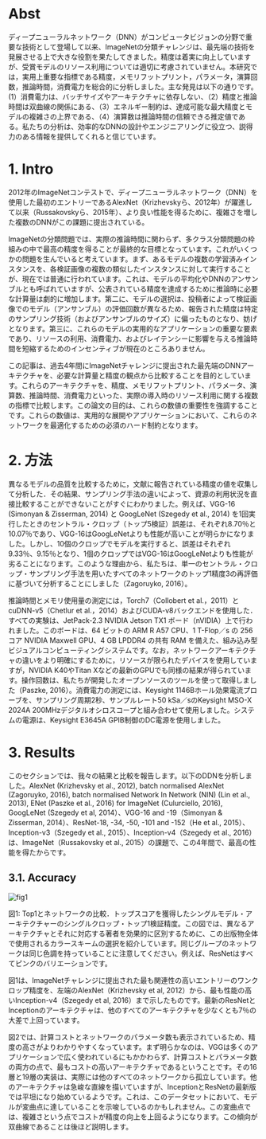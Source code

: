 # Abst

ディープニューラルネットワーク（DNN）がコンピュータビジョンの分野で重要な技術として登場して以来、ImageNetの分類チャレンジは、最先端の技術を発展させる上で大きな役割を果たしてきました。精度は着実に向上していますが、受賞モデルのリソース利用については適切に考慮されていません。本研究では，実用上重要な指標である精度，メモリフットプリント，パラメータ，演算回数，推論時間，消費電力を総合的に分析しました。主な発見は以下の通りです。(1）消費電力は、バッチサイズやアーキテクチャに依存しない、（2）精度と推論時間は双曲線の関係にある、（3）エネルギー制約は、達成可能な最大精度とモデルの複雑さの上界である、（4）演算数は推論時間の信頼できる推定値である。私たちの分析は、効率的なDNNの設計やエンジニアリングに役立つ、説得力のある情報を提供してくれると信じています。

# 1. Intro

2012年のImageNetコンテストで、ディープニューラルネットワーク（DNN）を使用した最初のエントリーであるAlexNet（Krizhevskyら、2012年）が躍進して以来（Russakovskyら、2015年）、より良い性能を得るために、複雑さを増した複数のDNNがこの課題に提出されている。

ImageNetの分類問題では、実際の推論時間に関わらず、多クラス分類問題の枠組みの中で最高の精度を得ることが最終的な目標となっています。これがいくつかの問題を生んでいると考えています。まず、あるモデルの複数の学習済みインスタンスを、各検証画像の複数の類似したインスタンスに対して実行することが、現在では普通に行われています。これは、モデルの平均化やDNNのアンサンブルとも呼ばれていますが、公表されている精度を達成するために推論時に必要な計算量は劇的に増加します。第二に、モデルの選択は、投稿者によって検証画像でのモデル（アンサンブル）の評価回数が異なるため、報告された精度は特定のサンプリング技術（およびアンサンブルのサイズ）に偏ったものとなり、妨げとなります。第三に、これらのモデルの実用的なアプリケーションの重要な要素であり、リソースの利用、消費電力、およびレイテンシーに影響を与える推論時間を短縮するためのインセンティブが現在のところありません。

この記事は、過去4年間にImageNetチャレンジに提出された最先端のDNNアーキテクチャを、必要な計算量と精度の観点から比較することを目的としています。これらのアーキテクチャを、精度、メモリフットプリント、パラメータ、演算数、推論時間、消費電力といった、実際の導入時のリソース利用に関する複数の指標で比較します。この論文の目的は、これらの数値の重要性を強調することです。これらの数値は、実用的な展開やアプリケーションにおいて、これらのネットワークを最適化するための必須のハード制約となります。

# 2. 方法

異なるモデルの品質を比較するために，文献に報告されている精度の値を収集して分析した．その結果、サンプリング手法の違いによって、資源の利用状況を直接比較することができないことがすぐにわかりました。例えば、VGG-16 (Simonyan & Zisserman, 2014) と GoogLeNet (Szegedy et al., 2014) を1回実行したときのセントラル・クロップ（トップ5検証）誤差は、それぞれ8.70％と10.07％であり、VGG-16はGoogLeNetよりも性能が高いことが明らかになりました。しかし、10個のクロップでモデルを実行すると、誤差はそれぞれ9.33％、9.15％となり、1個のクロップではVGG-16はGoogLeNetよりも性能が劣ることになります。このような理由から、私たちは、単一のセントラル・クロップ・サンプリング手法を用いたすべてのネットワークのトップ1精度3の再評価に基づいて分析することにしました（Zagoruyko, 2016）。

推論時間とメモリ使用量の測定には，Torch7（Collobert et al.，2011）とcuDNN-v5（Chetlur et al.，2014）およびCUDA-v8バックエンドを使用した．すべての実験は、JetPack-2.3 NVIDIA Jetson TX1 ボード（nVIDIA）上で行われました。このボードは、64 ビットの ARM R A57 CPU、1 T-Flop／s の 256 コア NVIDIA Maxwell GPU、4 GB LPDDR4 の共有 RAM を備えた、組み込み型ビジュアルコンピューティングシステムです。なお，ネットワークアーキテクチャの違いをより明確にするために，リソースが限られたデバイスを使用していますが，NVIDIA K40やTitan Xなどの最新のGPUでも同様の結果が得られています。操作回数は、私たちが開発したオープンソースのツールを使って取得しました（Paszke, 2016）。消費電力の測定には、Keysight 1146Bホール効果電流プローブを、サンプリング周期2秒、サンプルレート50 kSa／sのKeysight MSO-X 2024A 200MHzデジタルオシロスコープと組み合わせて使用しました。システムの電源は、Keysight E3645A GPIB制御のDC電源を使用しました。

# 3. Results

このセクションでは、我々の結果と比較を報告します。以下のDDNを分析しました。AlexNet (Krizhevsky et al., 2012), batch normalised AlexNet (Zagoruyko, 2016), batch normalised Network In Network (NIN) (Lin et al., 2013), ENet (Paszke et al., 2016) for ImageNet (Culurciello, 2016), GoogLeNet (Szegedy et al, 2014）、VGG-16 and -19（Simonyan & Zisserman, 2014）、ResNet-18, -34, -50, -101 and -152（He et al., 2015）、Inception-v3（Szegedy et al., 2015）、Inception-v4（Szegedy et al., 2016）は、ImageNet（Russakovsky et al., 2015）の課題で、この4年間で、最高の性能を得たからです。

## 3.1. Accuracy

![fig1]()

図1: Top1とネットワークの比較．トップスコアを獲得したシングルモデル・アーキテクチャーのシングルクロップ・トップ1検証精度。この図では、異なるアーキテクチャとそれに対応する著者を効果的に区別するために、この出版物全体で使用されるカラースキームの選択を紹介しています。同じグループのネットワークは同じ色調を持っていることに注意してください。例えば、ResNetはすべてピンクのバリエーションです。

図1は、ImageNetチャレンジに提出された最も関連性の高いエントリーのワンクロップ精度を、左端のAlexNet（Krizhevsky et al, 2012）から、最も性能の高いInception-v4（Szegedy et al, 2016）まで示したものです。最新のResNetとInceptionのアーキテクチャは、他のすべてのアーキテクチャを少なくとも7％の大差で上回っています。

図2では、計算コストとネットワークのパラメータ数も表示されているため、精度の高さがよりわかりやすくなっています。まず明らかなのは、VGGは多くのアプリケーションで広く使われているにもかかわらず、計算コストとパラメータ数の両方の点で、最もコストの高いアーキテクチャであるということです。その16層と19層の実装は、実際には他のすべてのネットワークから孤立しています。他のアーキテクチャは急峻な直線を描いていますが、InceptionとResNetの最新版では平坦になり始めているようです。これは、このデータセットにおいて、モデルが変曲点に達していることを示唆しているのかもしれません。この変曲点では、複雑さという点でコストが精度の向上を上回るようになります。この傾向が双曲線であることは後ほど説明します。